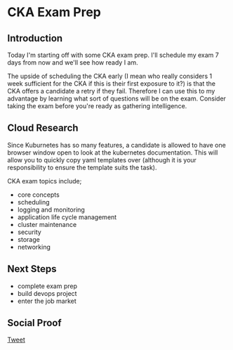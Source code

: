 
# CKA Exam Prep

## Introduction

Today I'm starting off with some CKA exam prep. I'll schedule my exam 7 days from now and we'll see how ready I am.

The upside of scheduling the CKA early (I mean who really considers 1 week sufficient for the CKA if this is their first exposure to it?) is that the CKA offers a candidate a retry if they fail. Therefore I can use this to my advantage by learning what sort of questions will be on the exam. Consider taking the exam before you're ready as gathering intelligence.

## Cloud Research

Since Kuburnetes has so many features, a candidate is allowed to have one browser window open to look at the kubernetes documentation. This will allow you to quickly copy yaml templates over (although it is your responsibility to ensure the template suits the task). 

CKA exam topics include;
- core concepts
- scheduling
- logging and monitoring
- application life cycle management
- cluster maintenance
- security
- storage
- networking

## Next Steps

- complete exam prep
- build devops project
- enter the job market

## Social Proof

[Tweet](https://twitter.com/lrnallday/status/1328635950281404416)
